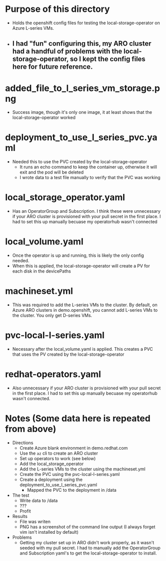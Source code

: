 # Purpose of this directory

- Holds the openshift config files for testing the local-storage-operator on Azure L-series VMs.
- I had "fun" configuring this, my ARO cluster had a handful of problems with the local-storage-operator, so I kept the config files here for future reference.
    - 

# added_file_to_l_series_vm_storage.png

- Success image, though it's only one image, it at least shows that the local-storage-operator worked

# deployment_to_use_l_series_pvc.yaml

- Needed this to use the PVC created by the local-storage-operator
    - It runs an echo command to keep the container up, otherwise it will exit and the pod will be deleted
    - I wrote data to a test file manually to verify that the PVC was working

# local_storage_operator.yaml

- Has an OperatorGroup and Subscription. I think these were unnecessary if your ARO cluster is provisioned with your pull secret in the first place. I had to set this up manually becuase my operatorhub wasn't connected

# local_volume.yaml

- Once the operator is up and running, this is likely the only config needed.
- When this is applied, the local-storage-operator will create a PV for each disk in the devicePaths

# machineset.yml

- This was required to add the L-series VMs to the cluster. By default, on Azure ARO clusters in demo.openshift, you cannot add L-series VMs to the cluster. You only get D-series VMs.

# pvc-local-l-series.yaml

- Necessary after the local_volume.yaml is applied. This creates a PVC that uses the PV created by the local-storage-operator

# redhat-operators.yaml

- Also unnecessary if your ARO cluster is provisioned with your pull secret in the first place. I had to set this up manually becuase my operatorhub wasn't connected.

# Notes (Some data here is repeated from above)

- Directions
    - Create Azure blank environment in demo.redhat.com
    - Use the `az` cli to create an ARO cluster
    - Set up operators to work (see below)
    - Add the local_storage_operator
    - Add the L-series VMs to the cluster using the machineset.yml
    - Create the PVC using the pvc-local-l-series.yaml
    - Create a deployment using the deployment_to_use_l_series_pvc.yaml
        - Mapped the PVC to the deployment in /data
- The test
    - Write data to /data
    - ???
    - Profit
- Results
    - File was writen
    - PNG has a screenshot of the command line output (I always forget vim isn't installed by default)
- Problems
    - Getting my cluster set up in ARO didn't work properly, as it wasn't seeded with my pull secret. I had to manually add the OperatorGroup and Subscription yaml's to get the local-storage-operator to install.

